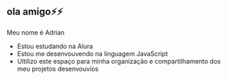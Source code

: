 ## ola amigo⚡⚡

Meu nome é Adrian

- Estou estudando na Alura
- Estou me desenvouvendo na linguagem JavaScript
- Ultilizo este espaço para minha organização e compartilhamento dos meu projetos desenvouvios

